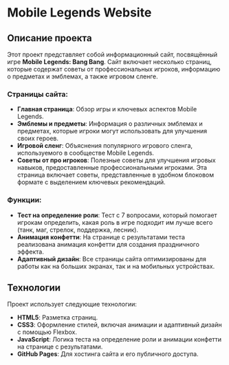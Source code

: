 # Mobile Legends Website

## Описание проекта

Этот проект представляет собой информационный сайт, посвящённый игре **Mobile Legends: Bang Bang**. Сайт включает несколько страниц, которые содержат советы от профессиональных игроков, информацию о предметах и эмблемах, а также игровом сленге.

### Страницы сайта:
- **Главная страница**: Обзор игры и ключевых аспектов Mobile Legends.
- **Эмблемы и предметы**: Информация о различных эмблемах и предметах, которые игроки могут использовать для улучшения своих героев.
- **Игровой сленг**: Объяснения популярного игрового сленга, используемого в сообществе Mobile Legends.
- **Советы от про игроков**: Полезные советы для улучшения игровых навыков, предоставленные профессиональными игроками. Эта страница включает советы, представленные в удобном блоковом формате с выделением ключевых рекомендаций.

### Функции:
- **Тест на определение роли**: Тест с 7 вопросами, который помогает игрокам определить, какая роль в игре подходит им лучше всего (танк, маг, стрелок, поддержка, лесник).
- **Анимация конфетти**: На странице с результатами теста реализована анимация конфетти для создания праздничного эффекта.
- **Адаптивный дизайн**: Все страницы сайта оптимизированы для работы как на больших экранах, так и на мобильных устройствах.

## Технологии

Проект использует следующие технологии:
- **HTML5**: Разметка страниц.
- **CSS3**: Оформление стилей, включая анимации и адаптивный дизайн с помощью Flexbox.
- **JavaScript**: Логика теста на определение роли и анимации конфетти на странице с результатами.
- **GitHub Pages**: Для хостинга сайта и его публичного доступа.


